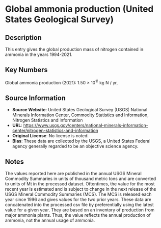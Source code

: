 
# Global ammonia production (United States Geological Survey)

## Description
This entry gives the global production mass of nitrogen contained in ammonia in the years 1994-2021.

## Key Numbers
Global ammonia production (2021): 1.50 &times; 10<sup>11</sup> kg N / yr,

## Source Information
* **Source Website**: United States Geological Survey (USGS) National Minerals Information Center, Commodity Statistics and Information, Nitrogen Statistics and Information
* **URL**: https://www.usgs.gov/centers/national-minerals-information-center/nitrogen-statistics-and-information
* **Original License**:  No license is noted.
* **Bias**: These data are collected by the USGS, a United States Federal agency generally regarded to be an objective science agency.

## Notes
The values reported here are published in the annual USGS Mineral Commodity Summaries in units of thousand metric tons and are converted to units of Mt in the processed dataset. Oftentimes, the value for the most recent year is estimated and is subject to change in the next release of the USGS Mineral Commodity Summaries (MCS). The MCS is released each year since 1996 and gives values for the two prior years. These data are concatenated into the processed csv file by preferentially using the latest value for a given year. They are based on an inventory of production from major ammonia plants. Thus, the value reflects the annual production of ammonia, not the annual usage of ammonia. 
